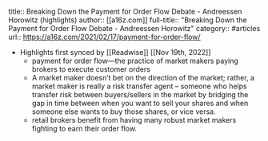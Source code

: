 title:: Breaking Down the Payment for Order Flow Debate - Andreessen Horowitz (highlights)
author:: [[a16z.com]]
full-title:: "Breaking Down the Payment for Order Flow Debate - Andreessen Horowitz"
category:: #articles
url:: https://a16z.com/2021/02/17/payment-for-order-flow/

- Highlights first synced by [[Readwise]] [[Nov 19th, 2022]]
	- payment for order flow—the practice of market makers paying brokers to execute customer orders
	- A market maker doesn’t bet on the direction of the market; rather, a market maker is really a risk transfer agent – someone who helps transfer risk between buyers/sellers in the market by bridging the gap in time between when you want to sell your shares and when someone else wants to buy those shares, or vice versa.
	- retail brokers benefit from having many robust market makers fighting to earn their order flow.